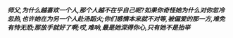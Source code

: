 ***师父,为什么越喜欢一个人,那个人越不在乎自己呢?如果你奇怪她为什么对你忽冷忽热,也许她在为另一个人赴汤蹈火;你们感情本来就不对等,被偏爱的那一方,难免有恃无恐;那放手就好了啊;哎,难呐,最是她深得你心,只有她不是抬举***